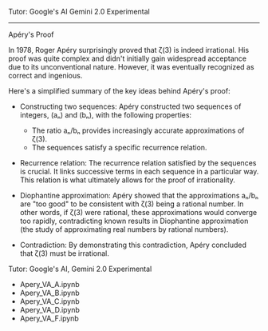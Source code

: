 Tutor: Google's AI Gemini 2.0 Experimental

- - - -

Apéry's Proof

In 1978, Roger Apéry surprisingly proved that ζ(3) is indeed irrational. His proof was quite complex and didn't initially gain widespread acceptance due to its unconventional nature. However, it was eventually recognized as correct and ingenious.

Here's a simplified summary of the key ideas behind Apéry's proof:

* Constructing two sequences: Apéry constructed two sequences of integers, (aₙ) and (bₙ), with the following properties:
  * The ratio aₙ/bₙ provides increasingly accurate approximations of ζ(3).
  * The sequences satisfy a specific recurrence relation.

* Recurrence relation: The recurrence relation satisfied by the sequences is crucial. It links successive terms in each sequence in a particular way. This relation is what ultimately allows for the proof of irrationality.

* Diophantine approximation: Apéry showed that the approximations aₙ/bₙ are "too good" to be consistent with ζ(3) being a rational number. In other words, if ζ(3) were rational, these approximations would converge too rapidly, contradicting known results in Diophantine approximation (the study of approximating real numbers by rational numbers).

* Contradiction: By demonstrating this contradiction, Apéry concluded that ζ(3) must be irrational.

Tutor: Google's AI, Gemini 2.0 Experimental
* Apery_VA_A.ipynb
* Apery_VA_B.ipynb
* Apery_VA_C.ipynb
* Apery_VA_D.ipynb
* Apery_VA_F.ipynb
